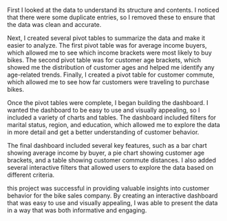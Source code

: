 First I looked at the data to understand its structure and contents.
I noticed that there were some duplicate entries, so I removed these to ensure that the data was clean and accurate.

Next, I created several pivot tables to summarize the data and make it easier to analyze. The first pivot table was for average income buyers, which allowed me to see which income brackets were most likely to buy bikes. The second pivot table was for customer age brackets, which showed me the distribution of customer ages and helped me identify any age-related trends. Finally, I created a pivot table for customer commute, which allowed me to see how far customers were traveling to purchase bikes.

Once the pivot tables were complete, I began building the dashboard. I wanted the dashboard to be easy to use and visually appealing, so I included a variety of charts and tables. The dashboard included filters for marital status, region, and education, which allowed me to explore the data in more detail and get a better understanding of customer behavior.

The final dashboard included several key features, such as a bar chart showing average income by buyer, a pie chart showing customer age brackets, and a table showing customer commute distances. I also added several interactive filters that allowed users to explore the data based on different criteria.

this project was successful in providing valuable insights into customer behavior for the bike sales company. By creating an interactive dashboard that was easy to use and visually appealing, I was able to present the data in a way that was both informative and engaging.
